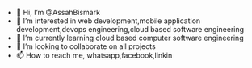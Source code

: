 - 👋 Hi, I’m @AssahBismark
- 👀 I’m interested in web development,mobile application development,devops engineering,cloud based software engineering
- 🌱 I’m currently learning cloud based computer software engineering
- 💞️ I’m looking to collaborate on all projects
- 📫 How to reach me, whatsapp,facebook,linkin

<!---
AssahBismark/AssahBismark is a ✨ special ✨ repository because its `README.md` (this file) appears on your GitHub profile.
You can click the Preview link to take a look at your changes.
--->
